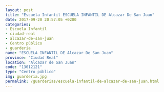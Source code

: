 ```yaml
---
layout: post
title: "Escuela Infantil ESCUELA INFANTIL DE Alcazar De San Juan"
date: 2017-09-20 20:57:05 +0200
categories:
- Escuela Infantil
- ciudad-real
- alcazar-de-san-juan
- Centro público
- guarderia
name: "ESCUELA INFANTIL DE Alcazar De San Juan"
province: "Ciudad Real"
location: "Alcazar de San Juan"
code: "13012121"
type: "Centro público"
img: guarderia.jpg
permalink: /guarderias/escuela-infantil-de-alcazar-de-san-juan.html
---
```

